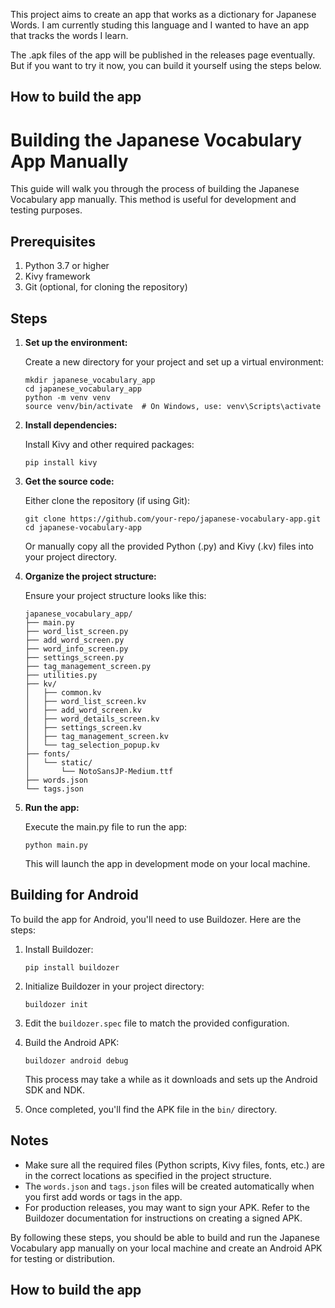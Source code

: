 This project aims to create an app that works as a dictionary for Japanese Words. I am currently studing this language and I wanted to have an app that tracks the words I learn.

The .apk files of the app will be published in the releases page eventually. But if you want to try it now, you can build it yourself using the steps below.

## How to build the app

# Building the Japanese Vocabulary App Manually

This guide will walk you through the process of building the Japanese Vocabulary app manually. This method is useful for development and testing purposes.

## Prerequisites

1. Python 3.7 or higher
2. Kivy framework
3. Git (optional, for cloning the repository)

## Steps

1. **Set up the environment:**
   
   Create a new directory for your project and set up a virtual environment:

   ```
   mkdir japanese_vocabulary_app
   cd japanese_vocabulary_app
   python -m venv venv
   source venv/bin/activate  # On Windows, use: venv\Scripts\activate
   ```

2. **Install dependencies:**
   
   Install Kivy and other required packages:

   ```
   pip install kivy
   ```

3. **Get the source code:**
   
   Either clone the repository (if using Git):
   ```
   git clone https://github.com/your-repo/japanese-vocabulary-app.git
   cd japanese-vocabulary-app
   ```
   
   Or manually copy all the provided Python (.py) and Kivy (.kv) files into your project directory.

4. **Organize the project structure:**
   
   Ensure your project structure looks like this:
   ```
   japanese_vocabulary_app/
   ├── main.py
   ├── word_list_screen.py
   ├── add_word_screen.py
   ├── word_info_screen.py
   ├── settings_screen.py
   ├── tag_management_screen.py
   ├── utilities.py
   ├── kv/
   │   ├── common.kv
   │   ├── word_list_screen.kv
   │   ├── add_word_screen.kv
   │   ├── word_details_screen.kv
   │   ├── settings_screen.kv
   │   ├── tag_management_screen.kv
   │   └── tag_selection_popup.kv
   ├── fonts/
   │   └── static/
   │       └── NotoSansJP-Medium.ttf
   ├── words.json
   └── tags.json
   ```

5. **Run the app:**
   
   Execute the main.py file to run the app:

   ```
   python main.py
   ```

   This will launch the app in development mode on your local machine.

## Building for Android

To build the app for Android, you'll need to use Buildozer. Here are the steps:

1. Install Buildozer:
   ```
   pip install buildozer
   ```

2. Initialize Buildozer in your project directory:
   ```
   buildozer init
   ```

3. Edit the `buildozer.spec` file to match the provided configuration.

4. Build the Android APK:
   ```
   buildozer android debug
   ```

   This process may take a while as it downloads and sets up the Android SDK and NDK.

5. Once completed, you'll find the APK file in the `bin/` directory.

## Notes

- Make sure all the required files (Python scripts, Kivy files, fonts, etc.) are in the correct locations as specified in the project structure.
- The `words.json` and `tags.json` files will be created automatically when you first add words or tags in the app.
- For production releases, you may want to sign your APK. Refer to the Buildozer documentation for instructions on creating a signed APK.

By following these steps, you should be able to build and run the Japanese Vocabulary app manually on your local machine and create an Android APK for testing or distribution.

## How to build the app




